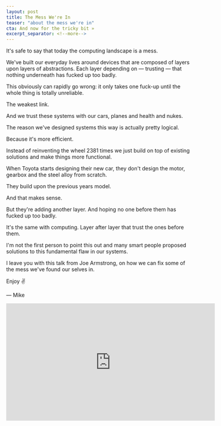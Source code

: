 ```yaml
---
layout: post
title: The Mess We're In
teaser: "about the mess we're in"
cta: And now for the tricky bit »
excerpt_separator: <!--more-->
---
```


It's safe to say that today the computing landscape is a mess.

We've built our everyday lives around devices that are composed of layers upon layers of abstractions. Each layer depending on — trusting — that nothing underneath has fucked up too badly.

<!--more-->

This obviously can rapidly go wrong: it only takes one fuck-up until the whole thing is totally unreliable.

The weakest link.

And we trust these systems with our cars, planes and health and nukes.

The reason we've designed systems this way is actually pretty logical.

Because it's more efficient.

Instead of reinventing the wheel 2381 times we just build on top of existing solutions and make things more functional.

When Toyota starts designing their new car, they don't design the motor, gearbox and the steel alloy from scratch.

They build upon the previous years model.

And that makes sense.

But they're adding another layer. And hoping no one before them has fucked up too badly.

It's the same with computing. Layer after layer that trust the ones before them.

I'm not the first person to point this out and many smart people proposed solutions to this fundamental flaw in our systems.

I leave you with this talk from Joe Armstrong, on how we can fix some of the mess we've found our selves in.

Enjoy ✌️

— Mike

<div class="video-container">
  <iframe width="560" height="315" src="https://www.youtube.com/embed/lKXe3HUG2l4" frameborder="0" allow="accelerometer; autoplay; encrypted-media; gyroscope; picture-in-picture" allowfullscreen></iframe>
</div>
